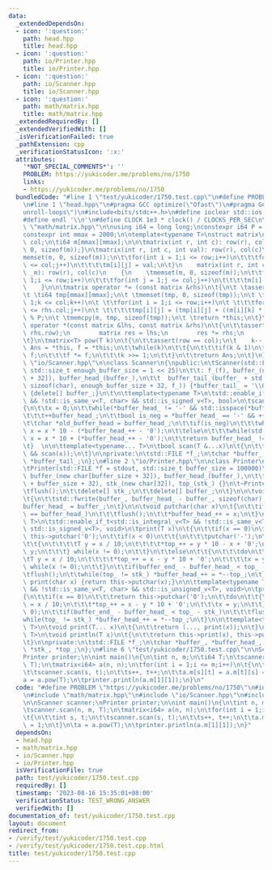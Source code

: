 ```yaml
---
data:
  _extendedDependsOn:
  - icon: ':question:'
    path: head.hpp
    title: head.hpp
  - icon: ':question:'
    path: io/Printer.hpp
    title: io/Printer.hpp
  - icon: ':question:'
    path: io/Scanner.hpp
    title: io/Scanner.hpp
  - icon: ':question:'
    path: math/matrix.hpp
    title: math/matrix.hpp
  _extendedRequiredBy: []
  _extendedVerifiedWith: []
  _isVerificationFailed: true
  _pathExtension: cpp
  _verificationStatusIcon: ':x:'
  attributes:
    '*NOT_SPECIAL_COMMENTS*': ''
    PROBLEM: https://yukicoder.me/problems/no/1750
    links:
    - https://yukicoder.me/problems/no/1750
  bundledCode: "#line 1 \"test/yukicoder/1750.test.cpp\"\n#define PROBLEM \"https://yukicoder.me/problems/no/1750\"\
    \n#line 1 \"head.hpp\"\n#pragma GCC optimize(\"Ofast\")\n#pragma GCC optimize(\"\
    unroll-loops\")\n#include<bits/stdc++.h>\n#define ioclear std::ios::sync_with_stdio(false);std::cin.tie(nullptr);std::cout.tie(nullptr);\n\
    #define endl '\\n'\n#define CLOCK 1e3 * clock() / CLOCKS_PER_SEC\n\n\n#line 2\
    \ \"math/matrix.hpp\"\n\nusing i64 = long long;\nconstexpr i64 P = 998244353;\n\
    constexpr int mmax = 2000;\n\ntemplate<typename T>\nstruct matrix\n{\n\tint row,\
    \ col;\n\ti64 m[mmax][mmax];\n\n\tmatrix(int r, int c): row(r), col(c) {memset(m,\
    \ 0, sizeof(m));}\n\tmatrix(int r, int c, int val): row(r), col(c)\n\t{\n\t\t\
    memset(m, 0, sizeof(m));\n\t\tfor(int i = 1;i <= row;i++)\n\t\t\tfor(int j = 1;j\
    \ <= col;j++)\n\t\t\t\tm[i][j] = val;\n\t}\n    matrix(int r, int c, std::vector<std::vector<T>>\
    \ _m): row(r), col(c)\n    {\n    \tmemset(m, 0, sizeof(m));\n\t\tfor(int i =\
    \ 1;i <= row;i++)\n\t\t\tfor(int j = 1;j <= col;j++)\n\t\t\t\tm[i][j] = _m[i][j];\n\
    \    }\n\n\tmatrix operator *= (const matrix &rhs)\n\t{\n\t \tassert(col == rhs.row);\n\
    \t \ti64 tmp[mmax][mmax];\n\t \tmemset(tmp, 0, sizeof(tmp));\n\t \tfor(int k =\
    \ 1;k <= col;k++)\n\t \t\tfor(int i = 1;i <= row;i++)\n\t \t\t\tfor(int j = 1;j\
    \ <= rhs.col;j++)\n\t \t\t\t\ttmp[i][j] = (tmp[i][j] + ((m[i][k] * rhs.m[k][j])))\
    \ % P;\n\t \tmemcpy(m, tmp, sizeof(tmp));\n\t \treturn *this;\n\t}\n\tfriend matrix\
    \ operator *(const matrix &lhs, const matrix &rhs)\n\t{\n\t\tassert(lhs.col ==\
    \ rhs.row);\n        matrix res = lhs;\n        res *= rhs;\n        return res;\n\
    \t}\n\tmatrix<T> pow(T k)\n\t{\n\t\tassert(row == col);\n\t    k--;\n\t\tmatrix<T>\
    \ Ans = *this, f = *this;\n\t\twhile(k)\n\t\t{\n\t\t\tif(k & 1)\n\t\t\t\tAns *=\
    \ f;\n\t\t\tf *= f;\n\t\t\tk >>= 1;\n\t\t}\n\t\treturn Ans;\n\t}\n};\n#line 2\
    \ \"io/Scanner.hpp\"\n\nclass Scanner\n{\npublic:\n\tScanner(std::FILE *f = stdin,\
    \ std::size_t enough_buffer_size = 1 << 25)\n\t\t: f_(f), buffer_(new char[enough_buffer_size\
    \ + 32]), buffer_head_(buffer_),\n\t\t  buffer_tail_(buffer_ + std::fread(buffer_,\
    \ sizeof(char), enough_buffer_size + 32, f_)) {*buffer_tail_ = '\\0';}\n\t~Scanner()\
    \ {delete[] buffer_;}\n\t\n\ttemplate<typename T>\n\tstd::enable_if_t<std::is_integral_v<T>\
    \ && !std::is_same_v<T, char> && std::is_signed_v<T>, bool>\n\tscan(T &x)\n\t\
    {\n\t\tx = 0;\n\t\twhile(*buffer_head_ != '-' && std::isspace(*buffer_head_))\n\
    \t\t\t++buffer_head_;\n\t\tbool is_neg = *buffer_head_ == '-' && ++buffer_head_;\n\
    \t\tchar *old_buffer_head = buffer_head_;\n\t\tif(is_neg)\n\t\t\twhile(std::isdigit(*buffer_head_))\
    \ x = x * 10 - (*buffer_head_++ - '0');\n\t\telse\n\t\t\twhile(std::isdigit(*buffer_head_))\
    \ x = x * 10 + (*buffer_head_++ - '0');\n\t\treturn buffer_head_ != old_buffer_head;\n\
    \t}  \n\n\ttemplate<typename... T>\n\tbool scan(T &...x)\n\t{\n\t\treturn (...\
    \ && scan(x));\n\t}\n\nprivate:\n\tstd::FILE *f_;\n\tchar *buffer_, *buffer_head_,\
    \ *buffer_tail_;\n};\n#line 2 \"io/Printer.hpp\"\n\nclass Printer\n{\npublic:\n\
    \tPrinter(std::FILE *f = stdout, std::size_t buffer_size = 100000)\n\t\t: f_(f),\
    \ buffer_(new char[buffer_size + 32]), buffer_head_(buffer_),\n\t\t  buffer_end_(buffer_\
    \ + buffer_size + 32), stk_(new char[32]), top_(stk_) {}\n\t~Printer()\n\t{\n\t\
    \tflush();\n\t\tdelete[] stk_;\n\t\tdelete[] buffer_;\n\t}\n\n\tvoid flush()\n\
    \t{\n\t\tstd::fwrite(buffer_, buffer_head_ - buffer_, sizeof(char), f_);\n\t\t\
    buffer_head_ = buffer_;\n\t}\n\n\tvoid putchar(char x)\n\t{\n\t\tif(buffer_end_\
    \ == buffer_head_)\n\t\t\tflush();\n\t\t*buffer_head_++ = x;\n\t}\n\n\ttemplate<typename\
    \ T>\n\tstd::enable_if_t<std::is_integral_v<T> && !std::is_same_v<T, char> &&\
    \ std::is_signed_v<T>, void>\n\tprint(T x)\n\t{\n\t\tif(x == 0)\n\t\t\treturn\
    \ this->putchar('0');\n\t\tif(x < 0)\n\t\t{\n\t\t\tputchar('-');\n\t\t\tdo\n\t\
    \t\t{\n\t\t\t\tT y = x / 10;\n\t\t\t\t*top_++ = y * 10 - x + '0';\n\t\t\t\tx =\
    \ y;\n\t\t\t} while(x != 0);\n\t\t}\n\t\telse\n\t\t{\n\t\t\tdo\n\t\t\t{\n\t\t\t\
    \tT y = x / 10;\n\t\t\t\t*top_++ = x - y * 10 + '0';\n\t\t\t\tx = y;\n\t\t\t}\
    \ while(x != 0);\n\t\t}\n\t\tif(buffer_end_ - buffer_head_ < top_ - stk_)\n\t\t\
    \tflush();\n\t\twhile(top_ != stk_) *buffer_head_++ = *--top_;\n\t}\n\n\tvoid\
    \ print(char x) {return this->putchar(x);}\n\n\ttemplate<typename T>\n\tstd::enable_if_t<std::is_integral_v<T>\
    \ && !std::is_same_v<T, char> && std::is_unsigned_v<T>, void>\n\tprint(T x)\n\t\
    {\n\t\tif(x == 0)\n\t\t\treturn this->putchar('0');\n\t\tdo\n\t\t{\n\t\t\tT y\
    \ = x / 10;\n\t\t\t*top_++ = x - y * 10 + '0';\n\t\t\tx = y;\n\t\t} while(x !=\
    \ 0);\n\t\tif(buffer_end_ - buffer_head_ < top_ - stk_)\n\t\t\tflush();\n\t\t\
    while(top_ != stk_) *buffer_head_++ = *--top_;\n\t}\n\n\ttemplate<typename...\
    \ T>\n\tvoid print(T... x)\n\t{\n\t\treturn (..., print(x));\n\t}\n\n\ttemplate<typename\
    \ T>\n\tvoid println(T x)\n\t{\n\t\treturn this->print(x), this->putchar('\\n');\n\
    \t}\n\nprivate:\n\tstd::FILE *f_;\n\tchar *buffer_, *buffer_head_, *buffer_end_,\
    \ *stk_, *top_;\n};\n#line 6 \"test/yukicoder/1750.test.cpp\"\n\nScanner scanner;\n\
    Printer printer;\n\nint main()\n{\n\tint n, m;\n\ti64 T;\n\tscanner.scan(n, m,\
    \ T);\n\tmatrix<i64> a(n, n);\n\tfor(int i = 1;i <= m;i++)\n\t{\n\t\tint s, t;\n\
    \t\tscanner.scan(s, t);\n\t\ts++, t++;\n\t\ta.m[s][t] = a.m[t][s] = 1;\n\t}\n\t\
    a = a.pow(T);\n\tprinter.println(a.m[1][1]);\n}\n"
  code: "#define PROBLEM \"https://yukicoder.me/problems/no/1750\"\n#include \"head.hpp\"\
    \n#include \"math/matrix.hpp\"\n#include \"io/Scanner.hpp\"\n#include \"io/Printer.hpp\"\
    \n\nScanner scanner;\nPrinter printer;\n\nint main()\n{\n\tint n, m;\n\ti64 T;\n\
    \tscanner.scan(n, m, T);\n\tmatrix<i64> a(n, n);\n\tfor(int i = 1;i <= m;i++)\n\
    \t{\n\t\tint s, t;\n\t\tscanner.scan(s, t);\n\t\ts++, t++;\n\t\ta.m[s][t] = a.m[t][s]\
    \ = 1;\n\t}\n\ta = a.pow(T);\n\tprinter.println(a.m[1][1]);\n}"
  dependsOn:
  - head.hpp
  - math/matrix.hpp
  - io/Scanner.hpp
  - io/Printer.hpp
  isVerificationFile: true
  path: test/yukicoder/1750.test.cpp
  requiredBy: []
  timestamp: '2023-08-16 15:35:01+08:00'
  verificationStatus: TEST_WRONG_ANSWER
  verifiedWith: []
documentation_of: test/yukicoder/1750.test.cpp
layout: document
redirect_from:
- /verify/test/yukicoder/1750.test.cpp
- /verify/test/yukicoder/1750.test.cpp.html
title: test/yukicoder/1750.test.cpp
---
```

